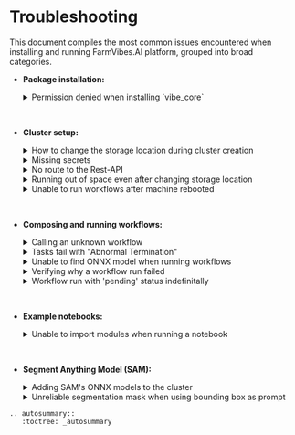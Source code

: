 # Troubleshooting

This document compiles the most common issues encountered when installing and running FarmVibes.AI platform, grouped into broad categories.

- **Package installation:**

    <details>
    <summary> Permission denied when installing `vibe_core`</summary>

    Old versions of `pip` might fail to install the `vibe_core` library because
    it erroneously tries to write the library to the system's `site-packages`
    directory.

    An excerpt of the error follows:

    ```
    × python setup.py develop did not run successfully.
    │ exit code: 1
    ╰─> [32 lines of output]
        running develop
        /usr/lib/python3/dist-packages/setuptools/command/easy_install.py:158:
            EasyInstallDeprecationWarning: easy_install command is deprecated. Use
            build and pip and other standards-based tools.
          warnings.warn(
        WARNING: The user site-packages directory is disabled.
        /usr/lib/python3/dist-packages/setuptools/command/install.py:34:
            SetuptoolsDeprecationWarning: setup.py install is deprecated. Use build
            and pip and other standards-based tools.
          warnings.warn(
        error: can't create or remove files in install directory
    ```

    If that happens, you might have to upgrade `pip` itself. Please run `pip
    install --upgrade pip` if you have write access to the directory where `pip`
    is installed, or `sudo pip install --upgrade pip` if you need root
    privileges.

    </details>

<br>

- **Cluster setup:**

    <details>
    <summary> How to change the storage location during cluster creation</summary>

    You may change the storage location by defining the environment variable
    `FARMVIBES_AI_STORAGE_PATH` prior to installation with the *farmvibes-ai*
    command. Additionally, you may use the flag `--storage-path` when running
    the `farmvibes-ai local setup` command. For more information, please refer
    to the help message of the *farmvibes-ai* command.

    </details>

    <details>
    <summary> Missing secrets</summary>

    Running a workflow while missing a required secret will yield the following error message:

    ```bash
    Could not retrieve secret {secret_name} from Dapr.
    ```

    Add the missing secrets to the Kubernetes cluster. [Learn more about secrets here](SECRETS.md).

    </details>

    <details>
    <summary> No route to the Rest-API </summary>

    Building a cluster with the *farmvibes-ai* command will set up a Rest-API
    service with an address visible only within the cluster. In case the client
    cannot reach the Rest-API, make sure to restart the cluster with:

    ```bash
    farmvibes-ai local restart
    ```

    </details>

    <details>
    <summary> Running out of space even after changing storage location</summary>

    If, even after setting the `FARMVIBES_AI_STORAGE_PATH` env var to point to
    another location you are still running out of space with FarmVibes.AI, you
    might have to change the storage location of the docker daemon.

    That happens because even though asset storage goes into
    `FARMVIBES_AI_STORAGE_PATH`, we still use temporary space in our worker
    pods. If your operating system's disk is limited in space (especially when
    running multiple workers), you might run out of space. If that's the case,
    you can change the [docker daemon data directory
    location](https://docs.docker.com/config/daemon/#daemon-data-directory) to
    another disk with more space.

    For example, to instruct the docker daemon to save data in
    `/mnt/docker-data`, you would have to define the contents of `/etc/docker/daemon.json`
    as

    ```json
    {
      "data-root": "/mnt/docker-data"
    }
    ```

    As an alternative you might also want to delete data from previous workflow runs
    to free some space. For more information on how to do that and other data
    management operations, please refer to the [Data Management user guide](CACHE.md).

    </details>

    <details>
    <summary> Unable to run workflows after machine rebooted </summary>

    After a reboot, make sure to start the cluster with:

    ```bash
    farmvibes-ai local start
    ```

    </details>

<br>

- **Composing and running workflows:**

    <details>
    <summary> Calling an unknown workflow</summary>

    Calling `client.run()` with a wrong workflow name will yield the following error message:

    ```HTTPError: 400 Client Error: Bad Request for url: http://192.168.49.2:30000/v0/runs. Unable to run workflow with provided parameters. Workflow "WORKFLOW_NAME" unknown```

    Solutions:

  - Double check the workflow name and parameters;
  - Verify that your cluster and repo are up-to-date;

    </details>

    <details>
    <summary> Tasks fail with "Abnormal Termination"</summary>

    Some workflows, such as the SpaceEye workflow (in the
    `preprocess.s1.preprocess`) or the Segment Anything Model (SAM) workflow
    might use a large amount of memory depending on the input area and/or time
    range used for processing. When that's the case, the Operating System might
    terminate the offending task, failing it and the workflow.

    When inspecting the error reason, users might find a text that says `...
    ProcessExpired: Abnormal termination`.

    One solution is to request processing of a smaller region.

    Another solution is to scale down the number of workers with the command
    `~/.config/farmvibes-ai/kubectl scale deployment terravibes-worker
    --replicas=1`.

    If, even when doing the above, the task still fails, the Kubernetes cluster
    might need to be migrated to a machine with more RAM.

    </details>

    <details>
    <summary> Unable to find ONNX model when running workflows </summary>

    Make sure the ONNX model was added to the FarmVibes.AI cluster:

    ```bash
    farmvibes-ai local add-onnx <onnx-model>
    ```

    If no output is generated, then your model was successfully added.

    </details>

    <details>
    <summary> Verifying why a workflow run failed </summary>

    In case a workflow run fails, you might see a similar status table when monitoring a run with `run.monitor()` (please refer to the [client documentation](CLIENT.md) for more information on `monitor`):

    ```bash
    >>> run.monitor()
                                  🌎 FarmVibes.AI 🌍 dataset_generation/datagren_crop_segmentation 🌏
                                          Run name: Generating dataset for crop segmentation                                    
                                            Run id: dd541f5b-4f03-46e2-b017-8e88a518dfe6                              
                                                          Run status: failed                                           
                                                        Run duration: 00:00:16
    ┏━━━━━━━━━━━━━━━━━━━━━━━━━━━━━━━━━━━━┳━━━━━━━━━━┳━━━━━━━━━━━━━━━━━━━━━┳━━━━━━━━━━━━━━━━━━━━━┳━━━━━━━━━━━━━━━━━━━━━━━━━━━━━━━━━━━━━━━━┓
    ┃ Task Name                          ┃ Status   ┃ Start Time          ┃ End Time            ┃ Duration ┃ Progress                    ┃
    ┡━━━━━━━━━━━━━━━━━━━━━━━━━━━━━━━━━━━━╇━━━━━━━━━━╇━━━━━━━━━━━━━━━━━━━━━╇━━━━━━━━━━━━━━━━━━━━━╇━━━━━━━━━━╇━━━━━━━━━━━━━━━━━━━━━━━━━━━━━┩
    │ spaceeye.preprocess.s2.s2.download │ failed   │ 2022/10/03 22:22:16 │ 2022/10/03 22:22:20 │ 00:00:00 │  ━━━━━━━━━━━━━━━━━━━━  0/1  │
    │ cdl.download_cdl                   │ done     │ 2022/10/03 22:22:12 │ 2022/10/03 22:22:15 │ 00:00:05 │  ━━━━━━━━━━━━━━━━━━━━  1/1  │
    │ spaceeye.preprocess.s2.s2.filter   │ done     │ 2022/10/03 22:22:10 │ 2022/10/03 22:22:12 │ 00:00:02 │  ━━━━━━━━━━━━━━━━━━━━  1/1  │
    │ spaceeye.preprocess.s2.s2.list     │ done     │ 2022/10/03 22:22:09 │ 2022/10/03 22:22:10 │ 00:00:01 │  ━━━━━━━━━━━━━━━━━━━━  1/1  │
    │ cdl.list_cdl                       │ done     │ 2022/10/03 22:22:04 │ 2022/10/03 22:22:09 │ 00:00:04 │  ━━━━━━━━━━━━━━━━━━━━  1/1  │
    └────────────────────────────────────┴──────────┴─────────────────────┴─────────────────────┴──────────┴─────────────────────────────┘
                                                   Last update: 2022/10/03 22:23:59
    ```

    The platform logs the possible reason why a task failed, which might be recovered with `run.reason` and `run.task_details`.

    </details>

    <details>
    <summary> Workflow run with 'pending' status indefinitally</summary>

    If the status of a workflow run remains in 'pending', make sure to restart the cluster with:

    ```bash
    farmvibes-ai local restart
    ```

    </details>

<br>

- **Example notebooks:**

  <details>
  <summary> Unable to import modules when running a notebook</summary>

  Make sure you have installed and activated the conda environment provided with the notebook.

  </details>

<br>

- **Segment Anything Model (SAM):**

  <details>
  <summary> Adding SAM's ONNX models to the cluster</summary>

  Running workflows based on SAM requires the image encoder and prompt encoder/mask decoder to be
  exported as ONNX models, and added to the cluster. To do so, run the following command in the repository root:
  
  ```bash
  python scripts/export_sam_models.py --models <model_types>
  ```

  where `<model_types>` is a list of model types to be exported (`vit_b`, `vit_l`, `vit_h`).
  For example, to export all three ViT backbones, run:
  
  ```bash
  python scripts/export_sam_models.py --models vit_b vit_l vit_h
  ```

  The script will download the models from the [SAM repository](https://github.com/facebookresearch/segment-anything),
  export each component as a separate ONNX file, and add them to the cluster with the
  `farmvibes-ai local add-onnx` command. If you are using a different storage location,
  make sure to pass the `--storage-path` flag to the `add-onnx` command.

  Before running the script, make sure you have a conda environment set up with the required
  packages. You can use the environments defined by `env_cpu.yaml` or `env_gpu.yaml` files in the
  `notebooks/segment_anything` directory.

  </details>

  <details>
  <summary> Unreliable segmentation mask when using bounding box as prompt</summary>

  As the input Sentinel-2 rasters may be considerably larger than the images expected by SAM, we split the rasters
  into 1024 x 1024 chips (with an overlap defined by the `spatial_overlap` parameter of the workflow). This may lead to
  corner cases that yield unreliable segmentation masks, especially when using a bounding box as prompt. To avoid
  such cases, consider the following:

  - Only a single bounding box is supported per prompt group (i.e., all points with the same `prompt_id`).
  - We recommend providing at least one foreground point within the bounding box. Even though the model supports segmentating rasters solely with a bounding box, the results may be unreliable.
  - If the prompt contains a foreground point outside the provided bounding box, the workflow will adjust the bounding box to include all foreground points in that prompt group.
  - Background points outside the bounding box are ignored.
  - Regions outside the bounding box will be masked out in the final segmentation mask.

  </details>

```{eval-rst}
.. autosummary::
   :toctree: _autosummary
```
